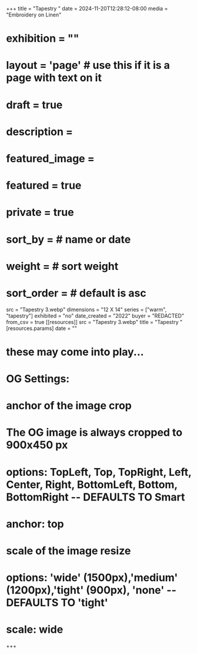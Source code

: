 +++
title = "Tapestry "
date = 2024-11-20T12:28:12-08:00
media = "Embroidery on Linen"
# exhibition = ""
# layout = 'page' # use this if it is a page with text on it
# draft = true
# description = 
# featured_image = 
# featured = true
# private = true
# sort_by = # name or date
# weight = # sort weight
# sort_order = # default is asc
src = "Tapestry 3.webp"
dimensions = "12 X 14"
  series = ["warm", "tapestry"]
  exhibited = "no"
date_created = "2022"
buyer = "REDACTED"
from_csv = true
[[resources]]
  src = "Tapestry 3.webp"
  title = "Tapestry "
  [resources.params]
  date = ""

# these may come into play...
# OG Settings:
# anchor of the image crop 
#   The OG image is always cropped to 900x450 px
#   options: TopLeft, Top, TopRight, Left, Center, Right, BottomLeft, Bottom, BottomRight -- DEFAULTS TO Smart
# anchor: top
# scale of the image resize 
#   options: 'wide' (1500px),'medium' (1200px),'tight' (900px), 'none' -- DEFAULTS TO 'tight'
# scale: wide 
+++
